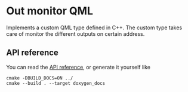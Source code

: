 # Out monitor QML 

Implements a custom QML type defined in C++. The custom type takes care of monitor the different outputs on certain address.


## API reference

You can read the [API reference](https://eddytheco.github.io/outMonitor), or generate it yourself like
```
cmake -DBUILD_DOCS=ON ../
cmake --build . --target doxygen_docs
```


